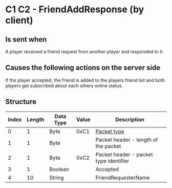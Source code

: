 # C1 C2 - FriendAddResponse (by client)

## Is sent when

A player received a friend request from another player and responded to it.

## Causes the following actions on the server side

If the player accepted, the friend is added to the players friend list and both players get subscribed about each others online status.

## Structure

| Index | Length | Data Type | Value | Description |
|-------|--------|-----------|-------|-------------|
| 0 | 1 |   Byte   | 0xC1  | [Packet type](PacketTypes.md) |
| 1 | 1 |    Byte   |      | Packet header - length of the packet |
| 2 | 1 |    Byte   | 0xC2  | Packet header - packet type identifier |
| 3 | 1 | Boolean |  | Accepted |
| 4 | 10 | String |  | FriendRequesterName |